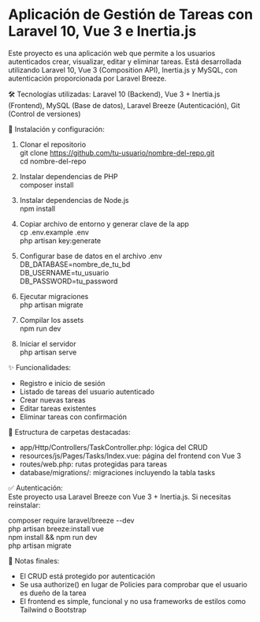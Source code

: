 # Aplicación de Gestión de Tareas con Laravel 10, Vue 3 e Inertia.js

Este proyecto es una aplicación web que permite a los usuarios autenticados crear, visualizar, editar y eliminar tareas. Está desarrollada utilizando Laravel 10, Vue 3 (Composition API), Inertia.js y MySQL, con autenticación proporcionada por Laravel Breeze.

🛠️ Tecnologías utilizadas: Laravel 10 (Backend), Vue 3 + Inertia.js (Frontend), MySQL (Base de datos), Laravel Breeze (Autenticación), Git (Control de versiones)

🚀 Instalación y configuración:

1. Clonar el repositorio  
git clone https://github.com/tu-usuario/nombre-del-repo.git  
cd nombre-del-repo

2. Instalar dependencias de PHP  
composer install

3. Instalar dependencias de Node.js  
npm install

4. Copiar archivo de entorno y generar clave de la app  
cp .env.example .env  
php artisan key:generate

5. Configurar base de datos en el archivo .env  
DB_DATABASE=nombre_de_tu_bd  
DB_USERNAME=tu_usuario  
DB_PASSWORD=tu_password

6. Ejecutar migraciones  
php artisan migrate

7. Compilar los assets  
npm run dev

8. Iniciar el servidor  
php artisan serve

✨ Funcionalidades:  
- Registro e inicio de sesión  
- Listado de tareas del usuario autenticado  
- Crear nuevas tareas  
- Editar tareas existentes  
- Eliminar tareas con confirmación

📂 Estructura de carpetas destacadas:  
- app/Http/Controllers/TaskController.php: lógica del CRUD  
- resources/js/Pages/Tasks/Index.vue: página del frontend con Vue 3  
- routes/web.php: rutas protegidas para tareas  
- database/migrations/: migraciones incluyendo la tabla tasks

✅ Autenticación:  
Este proyecto usa Laravel Breeze con Vue 3 + Inertia.js. Si necesitas reinstalar:

composer require laravel/breeze --dev  
php artisan breeze:install vue  
npm install && npm run dev  
php artisan migrate


🧠 Notas finales:  
- El CRUD está protegido por autenticación  
- Se usa authorize() en lugar de Policies para comprobar que el usuario es dueño de la tarea  
- El frontend es simple, funcional y no usa frameworks de estilos como Tailwind o Bootstrap

